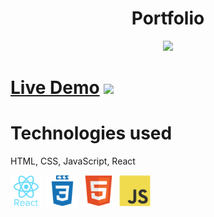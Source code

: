 <div id="header" align="center">

 # Portfolio 

  <img src="https://media.giphy.com/media/COOguXdgZ4hyyTI0Uf/giphy.gif" width="150"/>
  
  </div>
  
 # [Live Demo](https://mikhail-martynenko.github.io/portfolio)  <img src="https://media.giphy.com/media/XDvXWFFpO5VsvJixjY/giphy.gif" width="100"/>
 
# Technologies used
HTML, CSS, JavaScript, React
<div>
<img src="https://github.com/devicons/devicon/blob/master/icons/react/react-original-wordmark.svg" title="React" alt="React" width="50" height="50"/>&nbsp;
  <img src="https://github.com/devicons/devicon/blob/master/icons/css3/css3-plain-wordmark.svg"  title="CSS3" alt="CSS" width="50" height="50"/>&nbsp;
  <img src="https://github.com/devicons/devicon/blob/master/icons/html5/html5-original.svg" title="HTML5" alt="HTML" width="50" height="50"/>&nbsp;
  <img src="https://github.com/devicons/devicon/blob/master/icons/javascript/javascript-original.svg" title="JavaScript" alt="JavaScript" width="50" 
</div>
